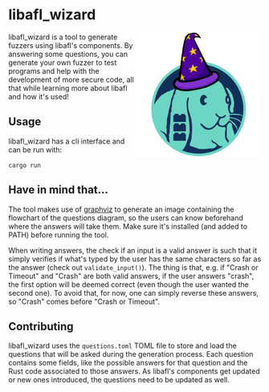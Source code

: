 # libafl_wizard

<img align="right" src="./icons/libafl_wizard.png" alt="libafl_wizard logo" width="250" heigh="250">

libafl_wizard is a tool to generate fuzzers using libafl's components. By answering some questions, you can generate your own fuzzer to test programs and help with the development of more secure code, all that while learning more about libafl and how it's used!

## Usage

libafl_wizard has a cli interface and can be run with:

```
cargo run
```

## Have in mind that...

The tool makes use of [graphviz](https://graphviz.org/download/) to generate an image containing the flowchart of the questions diagram, so the users can know beforehand where the answers will take them. Make sure it's installed (and added to PATH) before running the tool.

When writing answers, the check if an input is a valid answer is such that it simply verifies if what's typed by the user has the same characters so far as the answer (check out `validate_input()`). The thing is that, e.g. if "Crash or Timeout" and "Crash" are both valid answers, if the user answers "crash", the first option will be deemed correct (even though the user wanted the second one). To avoid that, for now, one can simply reverse these answers, so "Crash" comes before "Crash or Timeout".

## Contributing

libafl_wizard uses the `questions.toml` TOML file to store and load the questions that will be asked during the generation process. Each question contains some fields, like the possible answers for that question and the Rust code associated to those answers. As libafl's components get updated or new ones introduced, the questions need to be updated as well.
